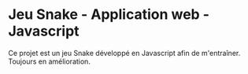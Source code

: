 # Jeu Snake - Application web - Javascript
Ce projet est un jeu Snake développé en Javascript afin de m'entraîner. Toujours en amélioration.